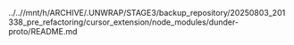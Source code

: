 ../..//mnt/h/ARCHIVE/.UNWRAP/STAGE3/backup_repository/20250803_201338_pre_refactoring/cursor_extension/node_modules/dunder-proto/README.md
